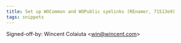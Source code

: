 ```yaml
---
title: Set up WOCommon and WOPublic symlinks (REnamer, 71513e9)
tags: snippets
---
```


Signed-off-by: Wincent Colaiuta &lt;win@wincent.com&gt;
